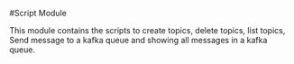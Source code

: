 #Script Module

This module contains the scripts to create topics, delete topics, list topics, Send message to a kafka queue and showing all messages in a kafka queue. 
